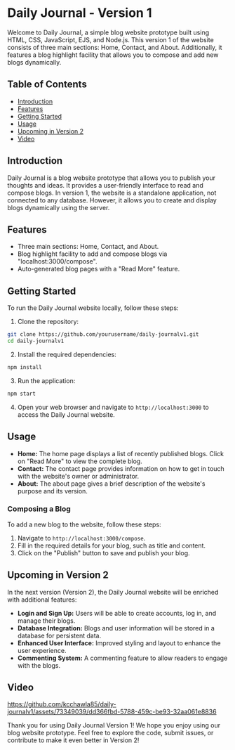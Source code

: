 # Daily Journal - Version 1

Welcome to Daily Journal, a simple blog website prototype built using HTML, CSS, JavaScript, EJS, and Node.js. This version 1 of the website consists of three main sections: Home, Contact, and About. Additionally, it features a blog highlight facility that allows you to compose and add new blogs dynamically.

## Table of Contents

- [Introduction](#introduction)
- [Features](#features)
- [Getting Started](#getting-started)
- [Usage](#usage)
- [Upcoming in Version 2](#upcoming-in-version-2)
- [Video](#video)


## Introduction

Daily Journal is a blog website prototype that allows you to publish your thoughts and ideas. It provides a user-friendly interface to read and compose blogs. In version 1, the website is a standalone application, not connected to any database. However, it allows you to create and display blogs dynamically using the server.

## Features

- Three main sections: Home, Contact, and About.
- Blog highlight facility to add and compose blogs via "localhost:3000/compose".
- Auto-generated blog pages with a "Read More" feature.

## Getting Started

To run the Daily Journal website locally, follow these steps:

1. Clone the repository:

```bash
git clone https://github.com/yourusername/daily-journalv1.git
cd daily-journalv1
```

2. Install the required dependencies:

```bash
npm install
```

3. Run the application:

```bash
npm start
```

4. Open your web browser and navigate to `http://localhost:3000` to access the Daily Journal website.

## Usage

- **Home:** The home page displays a list of recently published blogs. Click on "Read More" to view the complete blog.
- **Contact:** The contact page provides information on how to get in touch with the website's owner or administrator.
- **About:** The about page gives a brief description of the website's purpose and its version.

### Composing a Blog

To add a new blog to the website, follow these steps:

1. Navigate to `http://localhost:3000/compose`.
2. Fill in the required details for your blog, such as title and content.
3. Click on the "Publish" button to save and publish your blog.

## Upcoming in Version 2

In the next version (Version 2), the Daily Journal website will be enriched with additional features:

- **Login and Sign Up:** Users will be able to create accounts, log in, and manage their blogs.
- **Database Integration:** Blogs and user information will be stored in a database for persistent data.
- **Enhanced User Interface:** Improved styling and layout to enhance the user experience.
- **Commenting System:** A commenting feature to allow readers to engage with the blogs.

## Video
https://github.com/kcchawla85/daily-journalv1/assets/73349039/dd366fbd-5788-459c-be93-32aa061e8836

Thank you for using Daily Journal Version 1! We hope you enjoy using our blog website prototype. Feel free to explore the code, submit issues, or contribute to make it even better in Version 2!

